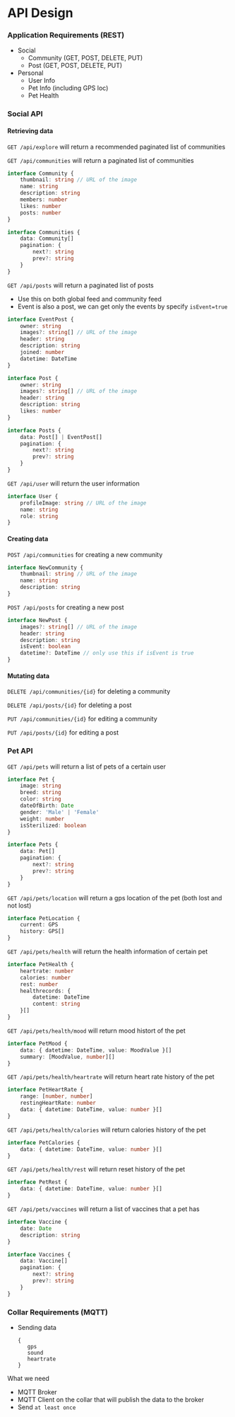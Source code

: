 # API Design


### Application Requirements (REST)
- Social
    - Community (GET, POST, DELETE, PUT)
    - Post (GET, POST, DELETE, PUT)
- Personal
    - User Info
    - Pet Info (including GPS loc)
    - Pet Health

### Social API
#### Retrieving data
`GET /api/explore` will return a recommended paginated list of communities

`GET /api/communities` will return a paginated list of communities
```typescript
interface Community {
    thumbnail: string // URL of the image
    name: string
    description: string
    members: number
    likes: number
    posts: number
}

interface Communities {
    data: Community[]
    pagination: {
        next?: string
        prev?: string
    }
}
```

`GET /api/posts` will return a paginated list of posts 
- Use this on both global feed and community feed
- Event is also a post, we can get only the events by specify `isEvent=true`

```typescript
interface EventPost {
    owner: string
    images?: string[] // URL of the image 
    header: string
    description: string
    joined: number
    datetime: DateTime
}

interface Post {
    owner: string
    images?: string[] // URL of the image 
    header: string
    description: string
    likes: number
}

interface Posts {
    data: Post[] | EventPost[]
    pagination: {
        next?: string
        prev?: string
    }
}
```

`GET /api/user` will return the user information
```typescript
interface User {
    profileImage: string // URL of the image
    name: string
    role: string
}
```

#### Creating data
`POST /api/communities` for creating a new community
```typescript
interface NewCommunity {
    thumbnail: string // URL of the image
    name: string
    description: string
}
```

`POST /api/posts` for creating a new post
```typescript
interface NewPost {
    images?: string[] // URL of the image 
    header: string
    description: string
    isEvent: boolean
    datetime?: DateTime // only use this if isEvent is true
}
```

#### Mutating data
`DELETE /api/communities/{id}` for deleting a community

`DELETE /api/posts/{id}` for deleting a post

`PUT /api/communities/{id}` for editing a community

`PUT /api/posts/{id}` for editing a post

### Pet API
`GET /api/pets` will return a list of pets of a certain user
```typescript
interface Pet {
    image: string
    breed: string
    color: string
    dateOfBirth: Date
    gender: 'Male' | 'Female'
    weight: number
    isSterilized: boolean
}

interface Pets {
    data: Pet[]
    pagination: {
        next?: string
        prev?: string
    }
}
```

`GET /api/pets/location` will return a gps location of the pet (both lost and not lost)
```typescript
interface PetLocation {
    current: GPS
    history: GPS[]
}
```

`GET /api/pets/health` will return the health information of certain pet
```typescript
interface PetHealth {
    heartrate: number
    calories: number
    rest: number
    healthrecords: {
        datetime: DateTime
        content: string
    }[]
}
```

`GET /api/pets/health/mood` will return mood histort of the pet
```typescript
interface PetMood {
    data: { datetime: DateTime, value: MoodValue }[]
    summary: [MoodValue, number][]
}
```

`GET /api/pets/health/heartrate` will return heart rate history of the pet
```typescript
interface PetHeartRate {
    range: [number, number]
    restingHeartRate: number
    data: { datetime: DateTime, value: number }[]
}
```

`GET /api/pets/health/calories` will return calories history of the pet
```typescript
interface PetCalories {
    data: { datetime: DateTime, value: number }[]
}
```

`GET /api/pets/health/rest` will return reset history of the pet
```typescript
interface PetRest {
    data: { datetime: DateTime, value: number }[]
}
```

`GET /api/pets/vaccines` will return a list of vaccines that a pet has
```typescript
interface Vaccine {
    date: Date
    description: string
}

interface Vaccines {
    data: Vaccine[]
    pagination: {
        next?: string
        prev?: string
    }
}
```


### Collar Requirements (MQTT)
- Sending data 
    ```
    {
       gps
       sound
       heartrate
    }
    ```

What we need 
- MQTT Broker 
- MQTT Client on the collar that will publish the data to the broker
- Send `at least once`





